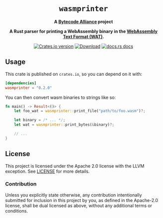 <div align="center">
  <h1><code>wasmprinter</code></h1>

<strong>A <a href="https://bytecodealliance.org/">Bytecode Alliance</a> project</strong>

  <p>
    <strong>A Rust parser for printing a WebAssembly binary in the <a href="https://webassembly.github.io/spec/core/text/index.html">WebAssembly Text Format (WAT)</a>.</strong>
  </p>

  <p>
    <a href="https://crates.io/crates/wasmprinter"><img src="https://img.shields.io/crates/v/wasmprinter.svg?style=flat-square" alt="Crates.io version" /></a>
    <a href="https://crates.io/crates/wasmprinter"><img src="https://img.shields.io/crates/d/wasmprinter.svg?style=flat-square" alt="Download" /></a>
    <a href="https://docs.rs/wasmprinter/"><img src="https://img.shields.io/badge/docs-latest-blue.svg?style=flat-square" alt="docs.rs docs" /></a>
  </p>
</div>

## Usage

This crate is published on `crates.io`, so you can depend on it with:

```toml
[dependencies]
wasmprinter = "0.2.0"
```

You can then convert wasm binaries to strings like so:

```rust
fn main() -> Result<()> {
    let foo_wat = wasmprinter::print_file("path/to/foo.wasm")?;

    let binary = /* ... */;
    let wat = wasmprinter::print_bytes(&binary)?;

    // ...
}
```

## License

This project is licensed under the Apache 2.0 license with the LLVM exception.
See [LICENSE](LICENSE) for more details.

### Contribution

Unless you explicitly state otherwise, any contribution intentionally submitted
for inclusion in this project by you, as defined in the Apache-2.0 license,
shall be dual licensed as above, without any additional terms or conditions.
